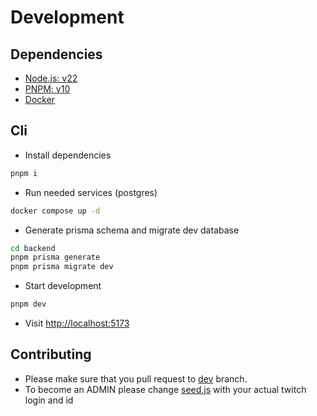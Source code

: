 # Development

## Dependencies

* [Node.js: v22](https://nodejs.org/en)
* [PNPM: v10](https://pnpm.io/)
* [Docker](https://docs.docker.com/engine/)

## Cli

* Install dependencies

```bash
pnpm i
```

* Run needed services (postgres)

```bash
docker compose up -d
```

* Generate prisma schema and migrate dev database

```bash
cd backend
pnpm prisma generate
pnpm prisma migrate dev
```

* Start development

```bash
pnpm dev
```

* Visit [http://localhost:5173](http://localhost:5173)

## Contributing

* Please make sure that you pull request to [dev](https://github.com/le-xot/games-movies-database/tree/dev) branch.
* To become an ADMIN please change [seed.js](/backend/prisma/seed.js) with your actual twitch login and id
